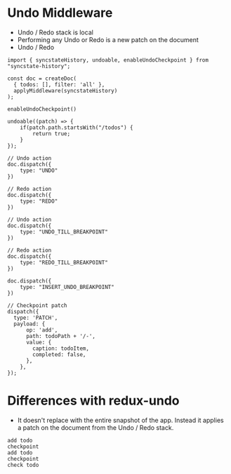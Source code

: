 # Undo Middleware

- Undo / Redo stack is local
- Performing any Undo or Redo is a new patch on the document
- Undo / Redo

```tsx
import { syncstateHistory, undoable, enableUndoCheckpoint } from "syncstate-history";

const doc = createDoc(
  { todos: [], filter: 'all' },
  applyMiddleware(syncstateHistory)
);

enableUndoCheckpoint()

undoable((patch) => {
	if(patch.path.startsWith("/todos") {
		return true;
	}
});

// Undo action
doc.dispatch({
	type: "UNDO"
})

// Redo action
doc.dispatch({
	type: "REDO"
})

// Undo action
doc.dispatch({
	type: "UNDO_TILL_BREAKPOINT"
})

// Redo action
doc.dispatch({
	type: "REDO_TILL_BREAKPOINT"
})

doc.dispatch({
	type: "INSERT_UNDO_BREAKPOINT"
})

// Checkpoint patch
dispatch({
  type: 'PATCH',
  payload: {
	  op: 'add',
	  path: todoPath + '/-',
	  value: {
	    caption: todoItem,
	    completed: false,
	  },
	},
});
```

# Differences with redux-undo

- It doesn't replace with the entire snapshot of the app. Instead it applies a patch on the document from the Undo / Redo stack.

```tsx
add todo
checkpoint
add todo
checkpoint
check todo
```
